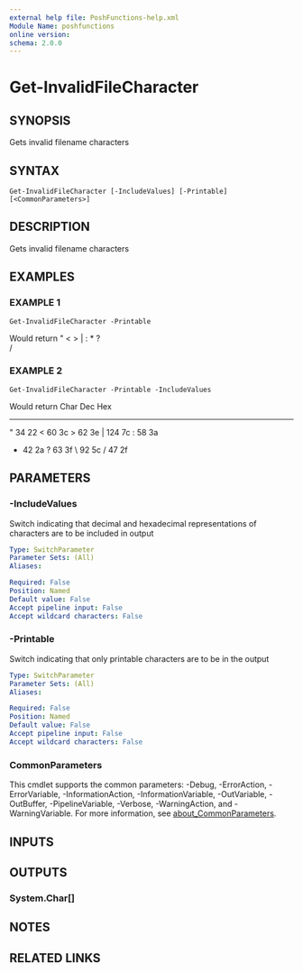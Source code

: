 ```yaml
---
external help file: PoshFunctions-help.xml
Module Name: poshfunctions
online version:
schema: 2.0.0
---
```


# Get-InvalidFileCharacter

## SYNOPSIS
Gets invalid filename characters

## SYNTAX

```
Get-InvalidFileCharacter [-IncludeValues] [-Printable] [<CommonParameters>]
```

## DESCRIPTION
Gets invalid filename characters

## EXAMPLES

### EXAMPLE 1
```
Get-InvalidFileCharacter -Printable
```

Would return
"
\<
\>
|
:
*
?
\
/

### EXAMPLE 2
```
Get-InvalidFileCharacter -Printable -IncludeValues
```

Would return
Char Dec Hex
---- --- ---
   "  34 22
   \<  60 3c
   \>  62 3e
   | 124 7c
   :  58 3a
   *  42 2a
   ? 
63 3f
   \  92 5c
   /  47 2f

## PARAMETERS

### -IncludeValues
Switch indicating that decimal and hexadecimal representations of characters are to be included in output

```yaml
Type: SwitchParameter
Parameter Sets: (All)
Aliases:

Required: False
Position: Named
Default value: False
Accept pipeline input: False
Accept wildcard characters: False
```

### -Printable
Switch indicating that only printable characters are to be in the output

```yaml
Type: SwitchParameter
Parameter Sets: (All)
Aliases:

Required: False
Position: Named
Default value: False
Accept pipeline input: False
Accept wildcard characters: False
```

### CommonParameters
This cmdlet supports the common parameters: -Debug, -ErrorAction, -ErrorVariable, -InformationAction, -InformationVariable, -OutVariable, -OutBuffer, -PipelineVariable, -Verbose, -WarningAction, and -WarningVariable. For more information, see [about_CommonParameters](http://go.microsoft.com/fwlink/?LinkID=113216).

## INPUTS

## OUTPUTS

### System.Char[]
## NOTES

## RELATED LINKS
